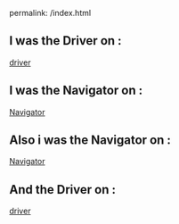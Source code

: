 permalink: /index.html

## I was the Driver on : 
[driver](https://github.com/abu-al3ees/code201/pull/1)

## I was the Navigator on :
[Navigator](https://github.com/reem-alqurm/Lab02/pull/1)

## Also i was the Navigator on :
[Navigator](https://github.com/reem-alqurm/Lab02/pull/2)

## And the Driver on :
[driver](https://github.com/M7madMomani2/About-Me/pull/1)


